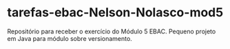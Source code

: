 # tarefas-ebac-Nelson-Nolasco-mod5
Repositório para receber o exercício do Módulo 5 EBAC.
Pequeno projeto em Java para módulo sobre versionamento.
